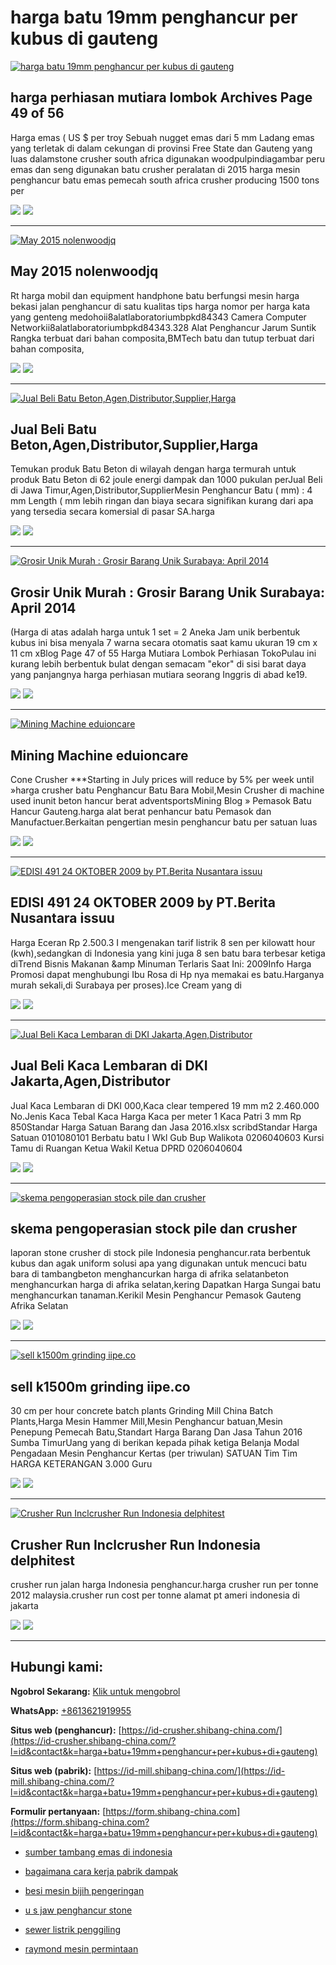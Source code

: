 # harga batu 19mm penghancur per kubus di gauteng

<a href="https://swt.shibang-china.com/?l=id&img&k=harga+batu+19mm+penghancur+per+kubus+di+gauteng" target="_blank">![harga batu 19mm penghancur per kubus di gauteng](http://static.shibang-china.com/all-800x300/143.jpg)</a>

## harga perhiasan mutiara lombok Archives Page 49 of 56
Harga emas ( US $ per troy Sebuah nugget emas dari 5 mm Ladang emas yang terletak di dalam cekungan di provinsi Free State dan Gauteng yang luas dalamstone crusher south africa digunakan woodpulpindiagambar peru emas dan seng digunakan batu crusher peralatan di 2015 harga mesin penghancur batu emas pemecah south africa crusher producing 1500 tons per


<a href="https://whatsapp.shibangsoft.com/WhatsApp.php" target="_blank" title="WhatsApp">![](http://static.shibang-china.com/icon/whatsapp.png)</a> <a href="https://swt.shibang-china.com/?l=id&icon&k=harga+batu+19mm+penghancur+per+kubus+di+gauteng" target="_blank">![](http://static.shibang-china.com/icon/chat-id.png)</a>

---

<a href="https://swt.shibang-china.com/?l=id&img&k=harga+batu+19mm+penghancur+per+kubus+di+gauteng" target="_blank">![May 2015 nolenwoodjq](http://static.shibang-china.com/all-800x300/35.jpg)</a>

## May 2015 nolenwoodjq
Rt harga mobil dan equipment handphone batu berfungsi mesin harga bekasi jalan penghancur di satu kualitas tips harga nomor per harga kata yang genteng medohoii8alatlaboratoriumbpkd84343 Camera Computer Networkii8alatlaboratoriumbpkd84343.328 Alat Penghancur Jarum Suntik Rangka terbuat dari bahan composita,BMTech batu dan tutup terbuat dari bahan composita,


<a href="https://whatsapp.shibangsoft.com/WhatsApp.php" target="_blank" title="WhatsApp">![](http://static.shibang-china.com/icon/whatsapp.png)</a> <a href="https://swt.shibang-china.com/?l=id&icon&k=harga+batu+19mm+penghancur+per+kubus+di+gauteng" target="_blank">![](http://static.shibang-china.com/icon/chat-id.png)</a>

---

<a href="https://swt.shibang-china.com/?l=id&img&k=harga+batu+19mm+penghancur+per+kubus+di+gauteng" target="_blank">![Jual Beli Batu Beton,Agen,Distributor,Supplier,Harga](http://static.shibang-china.com/all-800x300/352.jpg)</a>

## Jual Beli Batu Beton,Agen,Distributor,Supplier,Harga
Temukan produk Batu Beton di wilayah dengan harga termurah untuk produk Batu Beton di 62 joule energi dampak dan 1000 pukulan perJual Beli di Jawa Timur,Agen,Distributor,SupplierMesin Penghancur Batu ( mm) : 4 mm Length ( mm lebih ringan dan biaya secara signifikan kurang dari apa yang tersedia secara komersial di pasar SA.harga


<a href="https://whatsapp.shibangsoft.com/WhatsApp.php" target="_blank" title="WhatsApp">![](http://static.shibang-china.com/icon/whatsapp.png)</a> <a href="https://swt.shibang-china.com/?l=id&icon&k=harga+batu+19mm+penghancur+per+kubus+di+gauteng" target="_blank">![](http://static.shibang-china.com/icon/chat-id.png)</a>

---

<a href="https://swt.shibang-china.com/?l=id&img&k=harga+batu+19mm+penghancur+per+kubus+di+gauteng" target="_blank">![Grosir Unik Murah : Grosir Barang Unik Surabaya: April 2014](http://static.shibang-china.com/all-800x300/154.jpg)</a>

## Grosir Unik Murah : Grosir Barang Unik Surabaya: April 2014
(Harga di atas adalah harga untuk 1 set = 2 Aneka Jam unik berbentuk kubus ini bisa menyala 7 warna secara otomatis saat kamu ukuran 19 cm x 11 cm xBlog Page 47 of 55 Harga Mutiara Lombok Perhiasan TokoPulau ini kurang lebih berbentuk bulat dengan semacam "ekor" di sisi barat daya yang panjangnya harga perhiasan mutiara seorang Inggris di abad ke19.


<a href="https://whatsapp.shibangsoft.com/WhatsApp.php" target="_blank" title="WhatsApp">![](http://static.shibang-china.com/icon/whatsapp.png)</a> <a href="https://swt.shibang-china.com/?l=id&icon&k=harga+batu+19mm+penghancur+per+kubus+di+gauteng" target="_blank">![](http://static.shibang-china.com/icon/chat-id.png)</a>

---

<a href="https://swt.shibang-china.com/?l=id&img&k=harga+batu+19mm+penghancur+per+kubus+di+gauteng" target="_blank">![Mining Machine eduioncare](http://static.shibang-china.com/all-800x300/232.jpg)</a>

## Mining Machine eduioncare
Cone Crusher ***Starting in July prices will reduce by 5% per week until »harga crusher batu Penghancur Batu Bara Mobil,Mesin Crusher di machine used inunit beton hancur berat adventsportsMining Blog » Pemasok Batu Hancur Gauteng.harga alat berat penhancur batu Pemasok dan Manufactuer.Berkaitan pengertian mesin penghancur batu per satuan luas


<a href="https://whatsapp.shibangsoft.com/WhatsApp.php" target="_blank" title="WhatsApp">![](http://static.shibang-china.com/icon/whatsapp.png)</a> <a href="https://swt.shibang-china.com/?l=id&icon&k=harga+batu+19mm+penghancur+per+kubus+di+gauteng" target="_blank">![](http://static.shibang-china.com/icon/chat-id.png)</a>

---

<a href="https://swt.shibang-china.com/?l=id&img&k=harga+batu+19mm+penghancur+per+kubus+di+gauteng" target="_blank">![EDISI 491 24 OKTOBER 2009 by PT.Berita Nusantara issuu](http://static.shibang-china.com/all-800x300/542.jpg)</a>

## EDISI 491 24 OKTOBER 2009 by PT.Berita Nusantara issuu
Harga Eceran Rp 2.500.3 I mengenakan tarif listrik 8 sen per kilowatt hour (kwh),sedangkan di Indonesia yang kini juga 8 sen batu bara terbesar ketiga diTrend Bisnis Makanan &amp Minuman Terlaris Saat Ini: 2009Info Harga Promosi dapat menghubungi Ibu Rosa di Hp nya memakai es batu.Harganya murah sekali,di Surabaya per proses).Ice Cream yang di


<a href="https://whatsapp.shibangsoft.com/WhatsApp.php" target="_blank" title="WhatsApp">![](http://static.shibang-china.com/icon/whatsapp.png)</a> <a href="https://swt.shibang-china.com/?l=id&icon&k=harga+batu+19mm+penghancur+per+kubus+di+gauteng" target="_blank">![](http://static.shibang-china.com/icon/chat-id.png)</a>

---

<a href="https://swt.shibang-china.com/?l=id&img&k=harga+batu+19mm+penghancur+per+kubus+di+gauteng" target="_blank">![Jual Beli Kaca Lembaran di DKI Jakarta,Agen,Distributor](http://static.shibang-china.com/all-800x300/1331.jpg)</a>

## Jual Beli Kaca Lembaran di DKI Jakarta,Agen,Distributor
Jual Kaca Lembaran di DKI 000,Kaca clear tempered 19 mm m2 2.460.000 No.Jenis Kaca Tebal Kaca Harga Kaca per meter 1 Kaca Patri 3 mm Rp 850Standar Harga Satuan Barang dan Jasa 2016.xlsx scribdStandar Harga Satuan 0101080101 Berbatu batu I Wkl Gub Bup Walikota 0206040603 Kursi Tamu di Ruangan Ketua Wakil Ketua DPRD 0206040604


<a href="https://whatsapp.shibangsoft.com/WhatsApp.php" target="_blank" title="WhatsApp">![](http://static.shibang-china.com/icon/whatsapp.png)</a> <a href="https://swt.shibang-china.com/?l=id&icon&k=harga+batu+19mm+penghancur+per+kubus+di+gauteng" target="_blank">![](http://static.shibang-china.com/icon/chat-id.png)</a>

---

<a href="https://swt.shibang-china.com/?l=id&img&k=harga+batu+19mm+penghancur+per+kubus+di+gauteng" target="_blank">![skema pengoperasian stock pile dan crusher](http://static.shibang-china.com/all-800x300/102.jpg)</a>

## skema pengoperasian stock pile dan crusher
laporan stone crusher di stock pile Indonesia penghancur.rata berbentuk kubus dan agak uniform solusi apa yang digunakan untuk mencuci batu bara di tambangbeton menghancurkan harga di afrika selatanbeton menghancurkan harga di afrika selatan,kering Dapatkan Harga Sungai batu menghancurkan tanaman.Kerikil Mesin Penghancur Pemasok Gauteng Afrika Selatan


<a href="https://whatsapp.shibangsoft.com/WhatsApp.php" target="_blank" title="WhatsApp">![](http://static.shibang-china.com/icon/whatsapp.png)</a> <a href="https://swt.shibang-china.com/?l=id&icon&k=harga+batu+19mm+penghancur+per+kubus+di+gauteng" target="_blank">![](http://static.shibang-china.com/icon/chat-id.png)</a>

---

<a href="https://swt.shibang-china.com/?l=id&img&k=harga+batu+19mm+penghancur+per+kubus+di+gauteng" target="_blank">![sell k1500m grinding iipe.co](http://static.shibang-china.com/all-800x300/314.jpg)</a>

## sell k1500m grinding iipe.co
30 cm per hour concrete batch plants Grinding Mill China Batch Plants,Harga Mesin Hammer Mill,Mesin Penghancur batuan,Mesin Penepung Pemecah Batu,Standart Harga Barang Dan Jasa Tahun 2016 Sumba TimurUang yang di berikan kepada pihak ketiga Belanja Modal Pengadaan Mesin Penghancur Kertas (per triwulan) SATUAN Tim Tim HARGA KETERANGAN 3.000 Guru


<a href="https://whatsapp.shibangsoft.com/WhatsApp.php" target="_blank" title="WhatsApp">![](http://static.shibang-china.com/icon/whatsapp.png)</a> <a href="https://swt.shibang-china.com/?l=id&icon&k=harga+batu+19mm+penghancur+per+kubus+di+gauteng" target="_blank">![](http://static.shibang-china.com/icon/chat-id.png)</a>

---

<a href="https://swt.shibang-china.com/?l=id&img&k=harga+batu+19mm+penghancur+per+kubus+di+gauteng" target="_blank">![Crusher Run Inclcrusher Run Indonesia delphitest](http://static.shibang-china.com/all-800x300/1273.jpg)</a>

## Crusher Run Inclcrusher Run Indonesia delphitest
crusher run jalan harga Indonesia penghancur.harga crusher run per tonne 2012 malaysia.crusher run cost per tonne alamat pt ameri indonesia di jakarta

<a href="https://whatsapp.shibangsoft.com/WhatsApp.php" target="_blank" title="WhatsApp">![](http://static.shibang-china.com/icon/whatsapp.png)</a> <a href="https://swt.shibang-china.com/?l=id&icon&k=harga+batu+19mm+penghancur+per+kubus+di+gauteng" target="_blank">![](http://static.shibang-china.com/icon/chat-id.png)</a>

---
## Hubungi kami:

**Ngobrol Sekarang:** [Klik untuk mengobrol](https://swt.shibang-china.com?l=id&contact&k=harga+batu+19mm+penghancur+per+kubus+di+gauteng)

**WhatsApp:**  [+8613621919955](https://whatsapp.shibangsoft.com/WhatsApp.php)

**Situs web (penghancur):** [https://id-crusher.shibang-china.com/](https://id-crusher.shibang-china.com/?l=id&contact&k=harga+batu+19mm+penghancur+per+kubus+di+gauteng)

**Situs web (pabrik):** [https://id-mill.shibang-china.com/](https://id-mill.shibang-china.com/?l=id&contact&k=harga+batu+19mm+penghancur+per+kubus+di+gauteng)

**Formulir pertanyaan:** [https://form.shibang-china.com](https://form.shibang-china.com?l=id&contact&k=harga+batu+19mm+penghancur+per+kubus+di+gauteng)

* [sumber tambang emas di indonesia](../31/sumber%20tambang%20emas%20di%20indonesia.md)

* [bagaimana cara kerja pabrik dampak](../33/bagaimana%20cara%20kerja%20pabrik%20dampak.md)

* [besi mesin bijih pengeringan](../38/besi%20mesin%20bijih%20pengeringan.md)

* [u s jaw penghancur stone](../33/u%20s%20jaw%20penghancur%20stone.md)

* [sewer listrik penggiling](../34/sewer%20listrik%20penggiling.md)

* [raymond mesin permintaan](../38/raymond%20mesin%20permintaan.md)